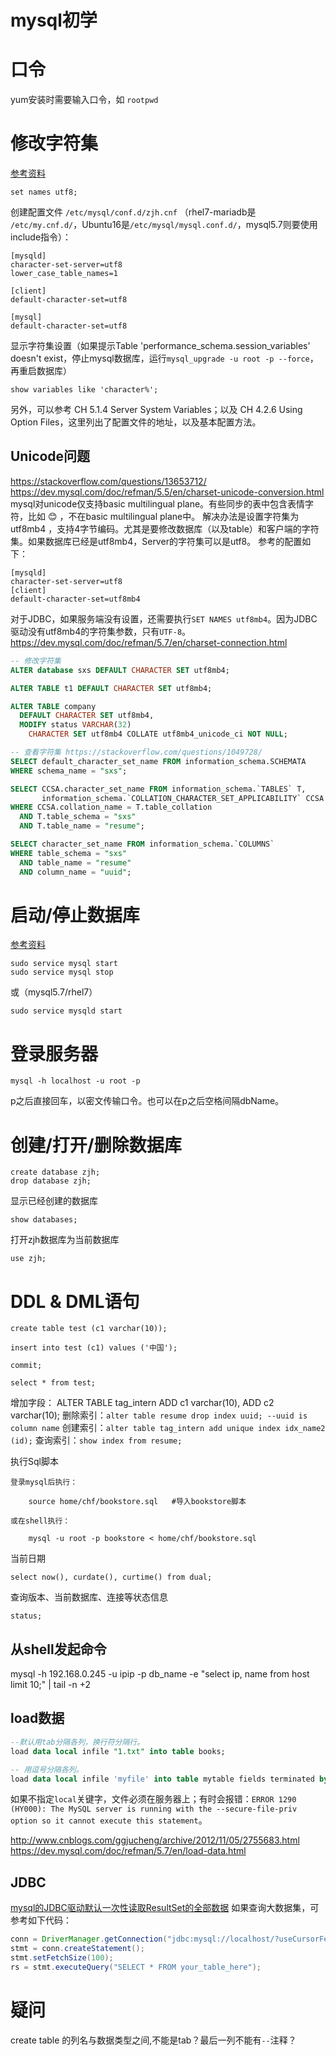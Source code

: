 mysql初学
=========

# 口令

yum安装时需要输入口令，如 `rootpwd`

# 修改字符集

[参考资料](http://blog.chinaunix.net/uid-545411-id-2385599.html)

	set names utf8;
	
创建配置文件 `/etc/mysql/conf.d/zjh.cnf` （rhel7-mariadb是 `/etc/my.cnf.d/`，Ubuntu16是`/etc/mysql/mysql.conf.d/`，mysql5.7则要使用include指令）：
	
	[mysqld]
	character-set-server=utf8
	lower_case_table_names=1

	[client]
	default-character-set=utf8

	[mysql]
	default-character-set=utf8

显示字符集设置（如果提示Table 'performance_schema.session_variables' doesn't exist，停止mysql数据库，运行`mysql_upgrade -u root -p --force`，再重启数据库）

	show variables like 'character%';

另外，可以参考 CH 5.1.4 Server System Variables；以及 CH 4.2.6 Using Option Files，这里列出了配置文件的地址，以及基本配置方法。

## Unicode问题

https://stackoverflow.com/questions/13653712/
https://dev.mysql.com/doc/refman/5.5/en/charset-unicode-conversion.html
mysql对unicode仅支持basic multilingual plane。有些同步的表中包含表情字符，比如 😊 ，不在basic multilingual plane中。
解决办法是设置字符集为 utf8mb4 ，支持4字节编码。尤其是要修改数据库（以及table）和客户端的字符集。如果数据库已经是utf8mb4，Server的字符集可以是utf8。
参考的配置如下：
```
[mysqld]
character-set-server=utf8
[client]
default-character-set=utf8mb4
```
对于JDBC，如果服务端没有设置，还需要执行`SET NAMES utf8mb4`。因为JDBC驱动没有utf8mb4的字符集参数，只有`UTF-8`。
https://dev.mysql.com/doc/refman/5.7/en/charset-connection.html

```sql
-- 修改字符集
ALTER database sxs DEFAULT CHARACTER SET utf8mb4;

ALTER TABLE t1 DEFAULT CHARACTER SET utf8mb4;

ALTER TABLE company
  DEFAULT CHARACTER SET utf8mb4,
  MODIFY status VARCHAR(32)
    CHARACTER SET utf8mb4 COLLATE utf8mb4_unicode_ci NOT NULL;

-- 查看字符集 https://stackoverflow.com/questions/1049728/
SELECT default_character_set_name FROM information_schema.SCHEMATA 
WHERE schema_name = "sxs";

SELECT CCSA.character_set_name FROM information_schema.`TABLES` T,
       information_schema.`COLLATION_CHARACTER_SET_APPLICABILITY` CCSA
WHERE CCSA.collation_name = T.table_collation
  AND T.table_schema = "sxs"
  AND T.table_name = "resume";

SELECT character_set_name FROM information_schema.`COLUMNS` 
WHERE table_schema = "sxs"
  AND table_name = "resume"
  AND column_name = "uuid";
```

# 启动/停止数据库

[参考资料](http://www.cnblogs.com/linjiqin/p/3544472.html)

	sudo service mysql start
	sudo service mysql stop
	
或（mysql5.7/rhel7）

	sudo service mysqld start

# 登录服务器

	mysql -h localhost -u root -p

p之后直接回车，以密文传输口令。也可以在p之后空格间隔dbName。

# 创建/打开/删除数据库

	create database zjh;
	drop database zjh;

显示已经创建的数据库

	show databases;

打开zjh数据库为当前数据库

	use zjh;

# DDL & DML语句

	create table test (c1 varchar(10));

	insert into test (c1) values ('中国');

	commit;

	select * from test;

增加字段：
ALTER TABLE tag_intern 
  ADD c1 varchar(10),
  ADD c2 varchar(10);
删除索引：`alter table resume drop index uuid; --uuid is column name`
创建索引：`alter table tag_intern add unique index idx_name2 (id);`
查询索引：`show index from resume;`

执行Sql脚本

	登录mysql后执行：

		source home/chf/bookstore.sql   #导入bookstore脚本

	或在shell执行： 

		mysql -u root -p bookstore < home/chf/bookstore.sql

当前日期

	select now(), curdate(), curtime() from dual;

查询版本、当前数据库、连接等状态信息 

	status;

## 从shell发起命令

mysql -h 192.168.0.245 -u ipip -p db_name -e "select ip, name from host limit 10;" | tail -n +2

## load数据

```sql
--默认用tab分隔各列，换行符分隔行。
load data local infile "1.txt" into table books;

-- 用逗号分隔各列。
load data local infile 'myfile' into table mytable fields terminated by ',' lines terminated by '\n';
```

如果不指定`local`关键字，文件必须在服务器上；有时会报错：`ERROR 1290 (HY000): The MySQL server is running with the --secure-file-priv option so it cannot execute this statement`。

http://www.cnblogs.com/ggjucheng/archive/2012/11/05/2755683.html
https://dev.mysql.com/doc/refman/5.7/en/load-data.html

## JDBC

[mysql的JDBC驱动默认一次性读取ResultSet的全部数据](https://dev.mysql.com/doc/connector-j/5.1/en/connector-j-reference-implementation-notes.html)
如果查询大数据集，可参考如下代码：
```java
conn = DriverManager.getConnection("jdbc:mysql://localhost/?useCursorFetch=true", "user", "s3cr3t");
stmt = conn.createStatement();
stmt.setFetchSize(100);
rs = stmt.executeQuery("SELECT * FROM your_table_here");
```

# 疑问

create table 的列名与数据类型之间,不能是tab？最后一列不能有`--`注释？

